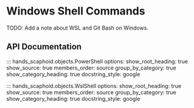# Windows Shell Commands

TODO: Add a note about WSL and Git Bash on Windows.

## API Documentation

::: hands_scaphoid.objects.PowerShell
    options:
      show_root_heading: true
      show_source: true
      members_order: source
      group_by_category: true
      show_category_heading: true
      docstring_style: google

::: hands_scaphoid.objects.WslShell
    options:
      show_root_heading: true
      show_source: true
      members_order: source
      group_by_category: true
      show_category_heading: true
      docstring_style: google